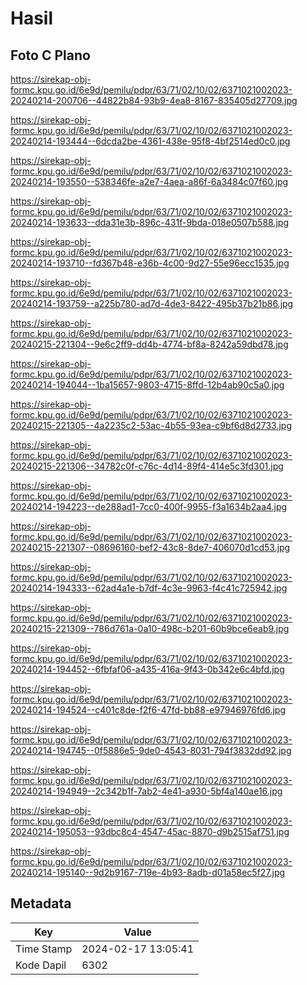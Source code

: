 # Hasil

## Foto C Plano

https://sirekap-obj-formc.kpu.go.id/6e9d/pemilu/pdpr/63/71/02/10/02/6371021002023-20240214-200706--44822b84-93b9-4ea8-8167-835405d27709.jpg

https://sirekap-obj-formc.kpu.go.id/6e9d/pemilu/pdpr/63/71/02/10/02/6371021002023-20240214-193444--6dcda2be-4361-438e-95f8-4bf2514ed0c0.jpg

https://sirekap-obj-formc.kpu.go.id/6e9d/pemilu/pdpr/63/71/02/10/02/6371021002023-20240214-193550--538346fe-a2e7-4aea-a86f-6a3484c07f60.jpg

https://sirekap-obj-formc.kpu.go.id/6e9d/pemilu/pdpr/63/71/02/10/02/6371021002023-20240214-193633--dda31e3b-896c-431f-9bda-018e0507b588.jpg

https://sirekap-obj-formc.kpu.go.id/6e9d/pemilu/pdpr/63/71/02/10/02/6371021002023-20240214-193710--fd367b48-e36b-4c00-9d27-55e96ecc1535.jpg

https://sirekap-obj-formc.kpu.go.id/6e9d/pemilu/pdpr/63/71/02/10/02/6371021002023-20240214-193759--a225b780-ad7d-4de3-8422-495b37b21b86.jpg

https://sirekap-obj-formc.kpu.go.id/6e9d/pemilu/pdpr/63/71/02/10/02/6371021002023-20240215-221304--9e6c2ff9-dd4b-4774-bf8a-8242a59dbd78.jpg

https://sirekap-obj-formc.kpu.go.id/6e9d/pemilu/pdpr/63/71/02/10/02/6371021002023-20240214-194044--1ba15657-9803-4715-8ffd-12b4ab90c5a0.jpg

https://sirekap-obj-formc.kpu.go.id/6e9d/pemilu/pdpr/63/71/02/10/02/6371021002023-20240215-221305--4a2235c2-53ac-4b55-93ea-c9bf6d8d2733.jpg

https://sirekap-obj-formc.kpu.go.id/6e9d/pemilu/pdpr/63/71/02/10/02/6371021002023-20240215-221306--34782c0f-c76c-4d14-89f4-414e5c3fd301.jpg

https://sirekap-obj-formc.kpu.go.id/6e9d/pemilu/pdpr/63/71/02/10/02/6371021002023-20240214-194223--de288ad1-7cc0-400f-9955-f3a1634b2aa4.jpg

https://sirekap-obj-formc.kpu.go.id/6e9d/pemilu/pdpr/63/71/02/10/02/6371021002023-20240215-221307--08696160-bef2-43c8-8de7-406070d1cd53.jpg

https://sirekap-obj-formc.kpu.go.id/6e9d/pemilu/pdpr/63/71/02/10/02/6371021002023-20240214-194333--62ad4a1e-b7df-4c3e-9963-f4c41c725942.jpg

https://sirekap-obj-formc.kpu.go.id/6e9d/pemilu/pdpr/63/71/02/10/02/6371021002023-20240215-221309--786d761a-0a10-498c-b201-60b9bce6eab9.jpg

https://sirekap-obj-formc.kpu.go.id/6e9d/pemilu/pdpr/63/71/02/10/02/6371021002023-20240214-194452--6fbfaf06-a435-416a-9f43-0b342e6c4bfd.jpg

https://sirekap-obj-formc.kpu.go.id/6e9d/pemilu/pdpr/63/71/02/10/02/6371021002023-20240214-194524--c401c8de-f2f6-47fd-bb88-e97946976fd6.jpg

https://sirekap-obj-formc.kpu.go.id/6e9d/pemilu/pdpr/63/71/02/10/02/6371021002023-20240214-194745--0f5886e5-9de0-4543-8031-794f3832dd92.jpg

https://sirekap-obj-formc.kpu.go.id/6e9d/pemilu/pdpr/63/71/02/10/02/6371021002023-20240214-194949--2c342b1f-7ab2-4e41-a930-5bf4a140ae16.jpg

https://sirekap-obj-formc.kpu.go.id/6e9d/pemilu/pdpr/63/71/02/10/02/6371021002023-20240214-195053--93dbc8c4-4547-45ac-8870-d9b2515af751.jpg

https://sirekap-obj-formc.kpu.go.id/6e9d/pemilu/pdpr/63/71/02/10/02/6371021002023-20240214-195140--9d2b9167-719e-4b93-8adb-d01a58ec5f27.jpg


## Metadata

| Key        | Value               |
| ---------- | ------------------- |
| Time Stamp | 2024-02-17 13:05:41 |
| Kode Dapil | 6302                |



